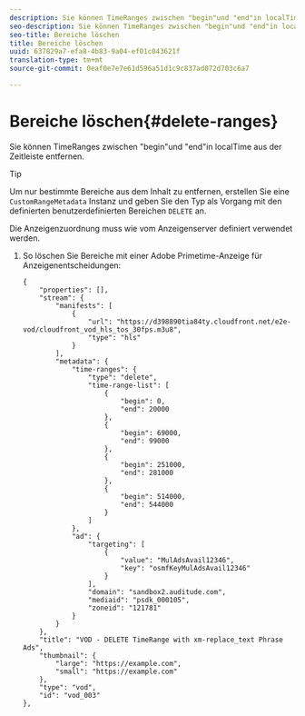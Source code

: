 ```yaml
---
description: Sie können TimeRanges zwischen "begin"und "end"in localTime aus der Zeitleiste entfernen.
seo-description: Sie können TimeRanges zwischen "begin"und "end"in localTime aus der Zeitleiste entfernen.
seo-title: Bereiche löschen
title: Bereiche löschen
uuid: 637829a7-efa8-4b83-9a04-ef01c043621f
translation-type: tm+mt
source-git-commit: 0eaf0e7e7e61d596a51d1c9c837ad072d703c6a7

---
```



# Bereiche löschen{#delete-ranges}

Sie können TimeRanges zwischen &quot;begin&quot;und &quot;end&quot;in localTime aus der Zeitleiste entfernen.

>[!TIP]
>
>Um nur bestimmte Bereiche aus dem Inhalt zu entfernen, erstellen Sie eine `CustomRangeMetadata` Instanz und geben Sie den Typ als Vorgang mit den definierten benutzerdefinierten Bereichen `DELETE` an.

Die Anzeigenzuordnung muss wie vom Anzeigenserver definiert verwendet werden.

1. So löschen Sie Bereiche mit einer Adobe Primetime-Anzeige für Anzeigenentscheidungen:

   ```
   {   
       "properties": [],
       "stream": {
           "manifests": [
               {
                   "url": "https://d398890tia84ty.cloudfront.net/e2e-vod/cloudfront_vod_hls_tos_30fps.m3u8",
                   "type": "hls"
               }
           ],
           "metadata": {
               "time-ranges": {
                   "type": "delete",
                   "time-range-list": [
                       {
                           "begin": 0,
                           "end": 20000
                       },
                       {
                           "begin": 69000,
                           "end": 99000
                       },
                       {
                           "begin": 251000,
                           "end": 281000
                       },
                       {
                           "begin": 514000,
                           "end": 544000
                       }
                   ]
               },
               "ad": {
                   "targeting": [
                       {
                           "value": "MulAdsAvail12346",
                           "key": "osmfKeyMulAdsAvail12346"
                       }
                   ],
                   "domain": "sandbox2.auditude.com",
                   "mediaid": "psdk_000105",
                   "zoneid": "121781"
               }     
           }
       },   
       "title": "VOD - DELETE TimeRange with xm-replace_text Phrase Ads",
       "thumbnail": {
           "large": "https://example.com",
           "small": "https://example.com"
       },
       "type": "vod",
       "id": "vod_003"
   },
   ```

